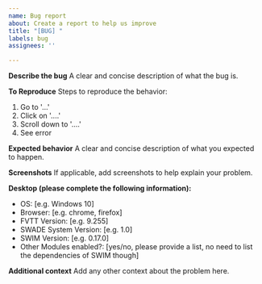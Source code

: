 ```yaml
---
name: Bug report
about: Create a report to help us improve
title: "[BUG] "
labels: bug
assignees: ''

---
```


**Describe the bug**
A clear and concise description of what the bug is.

**To Reproduce**
Steps to reproduce the behavior:
1. Go to '...'
2. Click on '....'
3. Scroll down to '....'
4. See error

**Expected behavior**
A clear and concise description of what you expected to happen.

**Screenshots**
If applicable, add screenshots to help explain your problem.

**Desktop (please complete the following information):**
 - OS: [e.g. Windows 10]
 - Browser: [e.g. chrome, firefox]
 - FVTT Version: [e.g. 9.255]
 - SWADE System Version: [e.g. 1.0]
 - SWIM Version:  [e.g. 0.17.0]
 - Other Modules enabled?:  [yes/no, please provide a list, no need to list the dependencies of SWIM though]

**Additional context**
Add any other context about the problem here.
